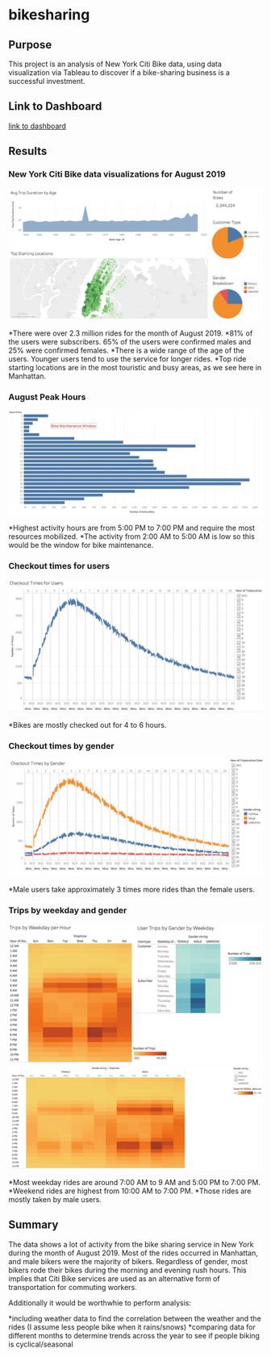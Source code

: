 # bikesharing

## Purpose
This project is an analysis of New York Citi Bike data, using data visualization via Tableau to discover if a bike-sharing business is a successful investment.

## Link to Dashboard
[link to dashboard](https://public.tableau.com/profile/rob1264#!/vizhome/NYCCitiBikeChallenge_16208710728380/NYCCitiBikeStory?publish=yes)

## Results
### New York Citi Bike data visualizations for August 2019

![August](Images/img1.png)

*There were over 2.3 million rides for the month of August 2019.
*81% of the users were subscribers. 65% of the users were confirmed males and 25% were confirmed females.
*There is a wide range of the age of the users. Younger users tend to use the service for longer rides.
*Top ride starting locations are in the most touristic and busy areas, as we see here in Manhattan.

### August Peak Hours
![August](Images/img2.png)

*Highest activity hours are from 5:00 PM to 7:00 PM and require the most resources mobilized.
*The activity from 2:00 AM to 5:00 AM is low so this would be the window for bike maintenance.

### Checkout times for users
![August](Images/last-image.png)

*Bikes are mostly checked out for 4 to 6 hours.

### Checkout times by gender
![August](Images/image3.png)

*Male users take approximately 3 times more rides than the female users.

### Trips by weekday and gender
![August](Images/image4.png)
![August](Images/image5.png)

*Most weekday rides are around 7:00 AM to 9 AM and 5:00 PM to 7:00 PM.
*Weekend rides are highest from 10:00 AM to 7:00 PM.
*Those rides are mostly taken by male users.

## Summary
The data shows a lot of activity from the bike sharing service in New York during the month of August 2019. Most of the rides occurred in Manhattan, and male bikers were the majority of bikers. Regardless of gender, most bikers rode their bikes during the morning and evening rush hours. This implies that Citi Bike services are used as an alternative form of transportation for commuting workers.

Additionally it would be worthwhie to perform analysis:

*including weather data to find the correlation between the weather and the rides (I assume less people bike when it rains/snows)
*comparing data for different months to determine trends across the year to see if people biking is cyclical/seasonal


